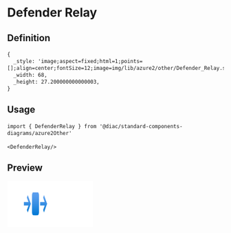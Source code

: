 # Defender Relay

## Definition

```
{
  _style: 'image;aspect=fixed;html=1;points=[];align=center;fontSize=12;image=img/lib/azure2/other/Defender_Relay.svg;strokeColor=none;',
  _width: 68,
  _height: 27.200000000000003,
}
```

## Usage

```
import { DefenderRelay } from '@diac/standard-components-diagrams/azure2Other'

<DefenderRelay/>
```

## Preview

<img src="./defender-relay.png" width="200"/>
